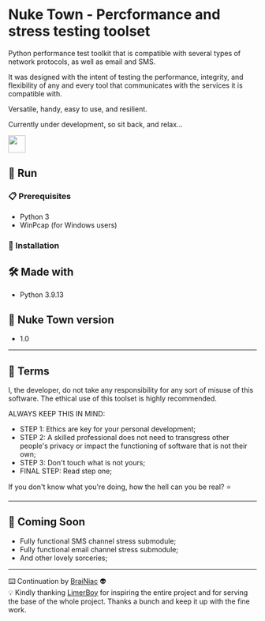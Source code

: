 # Nuke Town - Percformance and stress testing toolset

Python performance test toolkit that is compatible with several types of network protocols, as well as email and SMS.

It was designed with the intent of testing the performance, integrity, and flexibility of any and every tool that communicates with the services it is compatible with.

Versatile, handy, easy to use, and resilient.

Currently under development, so sit back, and relax...

<img src="https://github.com/babyboydaprince/NukeTown/blob/main/img/codeing.gif?raw=true" width="35">

## 🚀 Run


### 📋 Prerequisites

- Python 3
- WinPcap (for Windows users)

### 🔧 Installation


## 🛠️ Made with

- Python 3.9.13

## 📌 Nuke Town version

- 1.0

---

## 📄 Terms

I, the developer, do not take any responsibility for any sort of misuse of this software. The ethical use of this toolset is highly recommended.

ALWAYS KEEP THIS IN MIND:

- STEP 1: Ethics are key for your personal development;
- STEP 2: A skilled professional does not need to transgress other people's privacy or impact the functioning of software that is not their own;
- STEP 3: Don't touch what is not yours;
- FINAL STEP: Read step one;

If you don't know what you're doing, how the hell can you be real? ⭐

---

## 📌 Coming Soon

- Fully functional SMS channel stress submodule;
- Fully functional email channel stress submodule;
- And other lovely sorceries;

---

⌨️ Continuation by [BraiNiac](https://github.com/babyboydaprince) 👽 <br>
💡 Kindly thanking [LimerBoy](https://github.com/purnasth) for inspiring the entire project and for
serving the base of the whole project. Thanks a bunch and keep it up with the fine work.
